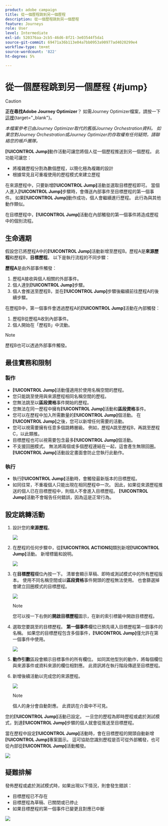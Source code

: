 ```yaml
---
product: adobe campaign
title: 從一個歷程跳到另一個歷程
description: 從一個歷程跳到另一個歷程
feature: Journeys
role: User
level: Intermediate
exl-id: 520376aa-2cb5-46d6-8f21-3e03544f5da1
source-git-commit: 69471a36b113e04a7bb0953a90977ad4020299e4
workflow-type: tm+mt
source-wordcount: '822'
ht-degree: 5%

---
```


# 從一個歷程跳到另一個歷程 {#jump}


>[!CAUTION]
>
>**正在尋找Adobe Journey Optimizer**？ 如需Journey Optimizer檔案，請按一下[這裡](https://experienceleague.adobe.com/zh-hant/docs/journey-optimizer/using/ajo-home){target="_blank"}。
>
>
>_本檔案參考已由Journey Optimizer取代的舊版Journey Orchestration資料。 如果您對Journey Orchestration或Journey Optimizer的存取權有任何疑問，請聯絡您的帳戶團隊。_



**[!UICONTROL Jump]**&#x200B;動作活動可讓您將個人從一個歷程推送到另一個歷程。 此功能可讓您：

* 將複雜歷程分割為數個歷程，以簡化極為複雜的設計
* 根據常見且可重複使用的歷程模式來建立歷程

在來源歷程中，只要新增&#x200B;**[!UICONTROL Jump]**&#x200B;活動並選取目標歷程即可。 當個人進入&#x200B;**[!UICONTROL Jump]**&#x200B;步驟時，會傳送內部事件至目標歷程的第一個事件。 如果&#x200B;**[!UICONTROL Jump]**&#x200B;動作成功，個人會繼續進行歷程。 此行為與其他動作類似。

在目標歷程中，**[!UICONTROL Jump]**&#x200B;活動在內部觸發的第一個事件將造成歷程中的個別流程。

## 生命週期

假設您已將歷程A中的&#x200B;**[!UICONTROL Jump]**&#x200B;活動新增至歷程B。歷程A是&#x200B;**來源歷程**&#x200B;和歷程B，**目標歷程**。
以下是執行流程的不同步驟：

**歷程A**&#x200B;是由外部事件觸發：

1. 歷程A接收與個人相關的外部事件。
1. 個人達到&#x200B;**[!UICONTROL Jump]**&#x200B;步驟。
1. 個人會推送至歷程B，並在&#x200B;**[!UICONTROL Jump]**&#x200B;步驟後繼續前往歷程A的後續步驟。

在歷程B中，第一個事件會透過歷程A的&#x200B;**[!UICONTROL Jump]**&#x200B;活動在內部觸發：

1. 歷程B從歷程A收到內部事件。
1. 個人開始在「歷程B」中流動。

>[!NOTE]
>
>歷程B也可以透過外部事件觸發。

## 最佳實務和限制

### 製作

* **[!UICONTROL Jump]**&#x200B;活動僅適用於使用名稱空間的歷程。
* 您只能跳至使用與來源歷程相同名稱空間的歷程。
* 您無法跳至以&#x200B;**區段資格**&#x200B;事件開始的歷程。
* 您無法在同一歷程中擁有&#x200B;**[!UICONTROL Jump]**&#x200B;活動和&#x200B;**區段資格**&#x200B;事件。
* 您可以在歷程中加入所需數量的&#x200B;**[!UICONTROL Jump]**&#x200B;個活動。 在&#x200B;**[!UICONTROL Jump]**&#x200B;之後，您可以新增任何需要的活動。
* 您可以視需要擁有任意多個跳轉層級。 例如，歷程A跳至歷程B，再跳至歷程C，以此類推。
* 目標歷程也可以視需要包含最多&#x200B;**[!UICONTROL Jump]**&#x200B;個活動。
* 不支援回圈模式。 無法將兩個或多個歷程連結在一起，這會產生無限回圈。 **[!UICONTROL Jump]**&#x200B;活動設定畫面會防止您執行此動作。

### 執行

* 執行&#x200B;**[!UICONTROL Jump]**&#x200B;活動時，會觸發最新版本的目標歷程。
* 如同往常，不重複個人只能出現在相同歷程中一次。 因此，如果從來源歷程推送的個人已在目標歷程中，則個人不會進入目標歷程。 **[!UICONTROL Jump]**&#x200B;活動不會報告任何錯誤，因為這是正常行為。

## 設定跳轉活動

1. 設計您的&#x200B;**來源歷程**。

   ![](../assets/jump1.png)

1. 在歷程的任何步驟中，從&#x200B;**[!UICONTROL ACTIONS]**&#x200B;類別新增&#x200B;**[!UICONTROL Jump]**&#x200B;活動。 新增標籤和說明。

   ![](../assets/jump2.png)

1. 在&#x200B;**目標歷程**欄位內按一下。
清單會顯示草稿、即時或測試模式中的所有歷程版本。 使用不同名稱空間或以**區段資格**&#x200B;事件開頭的歷程無法使用。 也會篩選掉會建立回圈模式的目標歷程。

   ![](../assets/jump3.png)

   >[!NOTE]
   >
   >您可以按一下右側的&#x200B;**開啟目標歷程**&#x200B;圖示，在新的索引標籤中開啟目標歷程。

1. 選取您要跳至的目標歷程。
**第一個事件**&#x200B;欄位已預先填入目標歷程第一個事件的名稱。 如果您的目標歷程包含多個事件，**[!UICONTROL Jump]**&#x200B;僅允許在第一個事件中使用。

   ![](../assets/jump4.png)

1. **動作引數**&#x200B;區段會顯示目標事件的所有欄位。 如同其他型別的動作，將每個欄位與來源事件或資料來源的欄位相對應。 此資訊將在執行階段傳遞至目標歷程。
1. 新增後續活動以完成您的來源歷程。

   ![](../assets/jump5.png)


   >[!NOTE]
   >
   >個人的身分會自動對應。 此資訊在介面中不可見。

您的&#x200B;**[!UICONTROL Jump]**&#x200B;活動已設定。 一旦您的歷程為即時歷程或處於測試模式，到達&#x200B;**[!UICONTROL Jump]**&#x200B;步驟的個人就會從推送至目標歷程。

當在歷程中設定&#x200B;**[!UICONTROL Jump]**&#x200B;活動時，會在目標歷程的開頭自動新增&#x200B;**[!UICONTROL Jump]**&#x200B;專案圖示。 這可協助您識別歷程是否可從外部觸發，也可從內部從&#x200B;**[!UICONTROL Jump]**&#x200B;活動觸發。

![](../assets/jump7.png)

## 疑難排解

發佈歷程或處於測試模式時，如果出現以下情況，則會發生錯誤：
* 目標歷程已不存在
* 目標歷程為草稿、已關閉或已停止
* 如果目標歷程的第一個事件已變更且對應已中斷

![](../assets/jump6.png)
